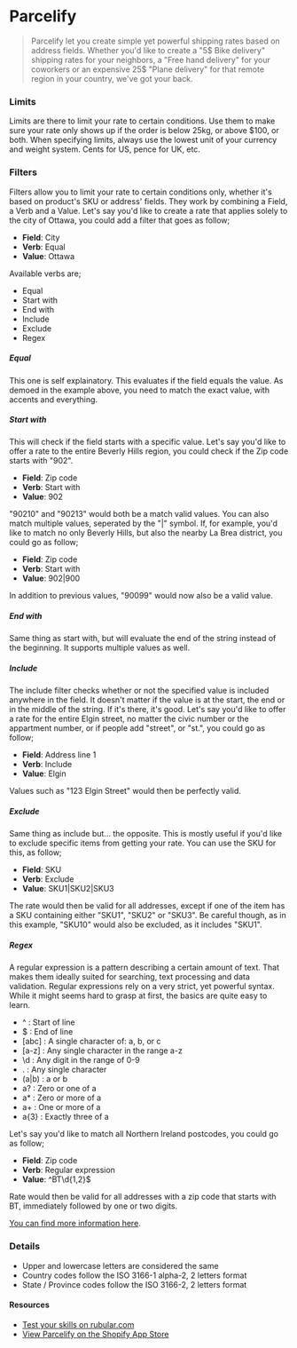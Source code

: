 # Parcelify

> Parcelify let you create simple yet powerful shipping rates based on address fields. Whether you'd like to create a "5$ Bike delivery" shipping rates for your neighbors, a "Free hand delivery" for your coworkers or an expensive 25$ "Plane delivery" for that remote region in your country, we've got your back.

### Limits

Limits are there to limit your rate to certain conditions. Use them to make sure your rate only shows up if the order is below 25kg, or above $100, or both. When specifying limits, always use the lowest unit of your currency and weight system. Cents for US, pence for UK, etc.

### Filters

Filters allow you to limit your rate to certain conditions only, whether it's based on product's SKU or address' fields. They work by combining a Field, a Verb and a Value. Let's say you'd like to create a rate that applies solely to the city of Ottawa, you could add a filter that goes as follow;

- **Field**: City
- **Verb**: Equal
- **Value**: Ottawa

Available verbs are;

- Equal
- Start with
- End with
- Include
- Exclude
- Regex

##### Equal

This one is self explainatory. This evaluates if the field equals the value. As demoed in the example above, you need to match the exact value, with accents and everything.

##### Start with

This will check if the field starts with a specific value. Let's say you'd like to offer a rate to the entire Beverly Hills region, you could check if the Zip code starts with "902".

- **Field**: Zip code
- **Verb**: Start with
- **Value**: 902

"90210" and "90213" would both be a match valid values. You can also match multiple values, seperated by the "|" symbol. If, for example, you'd like to match no only Beverly Hills, but also the nearby La Brea district, you could go as follow;

- **Field**: Zip code
- **Verb**: Start with
- **Value**: 902|900

In addition to previous values, "90099" would now also be a valid value.

##### End with

Same thing as start with, but will evaluate the end of the string instead of the beginning. It supports multiple values as well.

##### Include

The include filter checks whether or not the specified value is included anywhere in the field. It doesn't matter if the value is at the start, the end or in the middle of the string. If it's there, it's good. Let's say you'd like to offer a rate for the entire Elgin street, no matter the civic number or the appartment number, or if people add "street", or "st.", you could go as follow;

- **Field**: Address line 1
- **Verb**: Include
- **Value**: Elgin

Values such as "123 Elgin Street" would then be perfectly valid.


##### Exclude

Same thing as include but... the opposite. This is mostly useful if you'd like to exclude specific items from getting your rate. You can use the SKU for this, as follow;

- **Field**: SKU
- **Verb**: Exclude
- **Value**: SKU1|SKU2|SKU3

The rate would then be valid for all addresses, except if one of the item has a SKU containing either "SKU1", "SKU2" or "SKU3". Be careful though, as in this example, "SKU10" would also be excluded, as it includes "SKU1".


##### Regex

A regular expression is a pattern describing a certain amount of text. That makes them ideally suited for searching, text processing and data validation. Regular expressions rely on a very strict, yet powerful syntax. While it might seems hard to grasp at first, the basics are quite easy to learn.

- ^ : Start of line
- $ : End of line
- [abc]	: A single character of: a, b, or c
- [a-z] : Any single character in the range a-z
- \d : Any digit in the range of 0-9
- . : Any single character
- (a|b) : a or b
- a? : Zero or one of a
- a* : Zero or more of a
- a+ : One or more of a
- a{3} : Exactly three of a

Let's say you'd like to match all Northern Ireland postcodes, you could go as follow;

- **Field**: Zip code
- **Verb**: Regular expression
- **Value**: ^BT\d{1,2}$

Rate would then be valid for all addresses with a zip code that starts with BT, immediately followed by one or two digits.

[You can find more information here](http://www.regular-expressions.info/lookaround.html).


### Details

- Upper and lowercase letters are considered the same
- Country codes follow the ISO 3166-1 alpha-2, 2 letters format
- State / Province codes follow the ISO 3166-2, 2 letters format

#### Resources

- [Test your skills on rubular.com](http://rubular.com/)
- [View Parcelify on the Shopify App Store](https://apps.shopify.com/parcelify)
